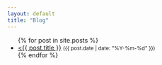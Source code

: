 ```yaml
---
layout: default
title: "Blog"
---
```


<ul>
	{% for post in site.posts %}
		<li>
			<a href="{{ post.url }}"><{{ post.title }}</a>
			<small>({{ post.date | date: "%Y-%m-%d" }})</small>
		</li>
	{% endfor %}
</ul